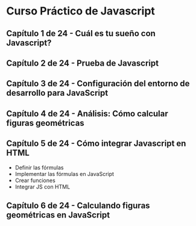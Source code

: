 # Curso Práctico de Javascript

## Capítulo 1 de 24 - Cuál es tu sueño con Javascript?

## Capítulo 2 de 24 - Prueba de Javascript

## Capítulo 3 de 24 - Configuración del entorno de desarrollo para JavaScript

## Capítulo 4 de 24 - Análisis: Cómo calcular figuras geométricas

## Capítulo 5 de 24 - Cómo integrar Javascript en HTML

- Definir las fórmulas
- Implementar las fórmulas en JavaScript
- Crear funciones
- Integrar JS con HTML

## Capítulo 6 de 24 - Calculando figuras geométricas en JavaScript